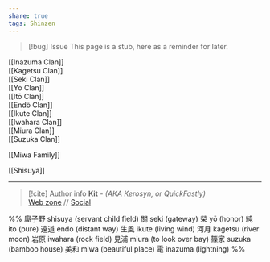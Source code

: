 ```yaml
---
share: true
tags: Shinzen
---
```

> [!bug] Issue
> This page is a stub, here as a reminder for later.

[[Inazuma Clan]]\
[[Kagetsu Clan]]\
[[Seki Clan]]\
[[Yō Clan]]\
[[Itō Clan]]\
[[Endō Clan]]\
[[Ikute Clan]]\
[[Iwahara Clan]]\
[[Miura Clan]]\
[[Suzuka Clan]]

[[Miwa Family]]

[[Shisuya]]


-----
> [!cite] Author info
> **Kit** - *(AKA Kerosyn, or QuickFastly)*\
> [Web zone](https://kerosyn.link) // [Social](https://m.tripulse.link/@kit)

%%
廝子野 shisuya (servant child field)
關 seki (gateway)
榮 yō (honor)
純 ito (pure)
遠道 endo (distant way)
生風 ikute (living wind)
河月 kagetsu (river moon)
岩原 iwahara (rock field)
見浦 miura (to look over bay)
篠家 suzuka (bamboo house)
美和 miwa (beautiful place)
電 inazuma (lightning)
%%